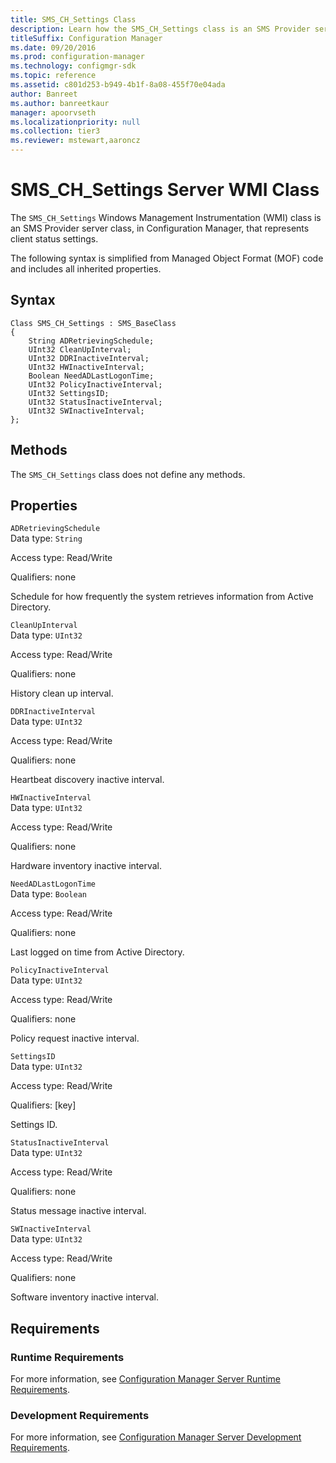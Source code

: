 ```yaml
---
title: SMS_CH_Settings Class
description: Learn how the SMS_CH_Settings class is an SMS Provider server class, in Configuration Manager, that represents client status settings.
titleSuffix: Configuration Manager
ms.date: 09/20/2016
ms.prod: configuration-manager
ms.technology: configmgr-sdk
ms.topic: reference
ms.assetid: c801d253-b949-4b1f-8a08-455f70e04ada
author: Banreet
ms.author: banreetkaur
manager: apoorvseth
ms.localizationpriority: null
ms.collection: tier3
ms.reviewer: mstewart,aaroncz 
---
```

# SMS_CH_Settings Server WMI Class
The `SMS_CH_Settings` Windows Management Instrumentation (WMI) class is an SMS Provider server class, in Configuration Manager, that represents client status settings.  

 The following syntax is simplified from Managed Object Format (MOF) code and includes all inherited properties.  

## Syntax  

```  
Class SMS_CH_Settings : SMS_BaseClass  
{  
    String ADRetrievingSchedule;   
    UInt32 CleanUpInterval;  
    UInt32 DDRInactiveInterval;  
    UInt32 HWInactiveInterval;  
    Boolean NeedADLastLogonTime;   
    UInt32 PolicyInactiveInterval;  
    UInt32 SettingsID;  
    UInt32 StatusInactiveInterval;  
    UInt32 SWInactiveInterval;  
};  
```  

## Methods  
 The `SMS_CH_Settings` class does not define any methods.  

## Properties  
 `ADRetrievingSchedule`  
 Data type: `String`  

 Access type: Read/Write  

 Qualifiers: none  

 Schedule for how frequently the system retrieves information from Active Directory.  

 `CleanUpInterval`  
 Data type: `UInt32`  

 Access type: Read/Write  

 Qualifiers: none  

 History clean up interval.  

 `DDRInactiveInterval`  
 Data type: `UInt32`  

 Access type: Read/Write  

 Qualifiers: none  

 Heartbeat discovery inactive interval.  

 `HWInactiveInterval`  
 Data type: `UInt32`  

 Access type: Read/Write  

 Qualifiers: none  

 Hardware inventory inactive interval.  

 `NeedADLastLogonTime`  
 Data type: `Boolean`  

 Access type: Read/Write  

 Qualifiers: none  

 Last logged on time from Active Directory.  

 `PolicyInactiveInterval`  
 Data type: `UInt32`  

 Access type: Read/Write  

 Qualifiers: none  

 Policy request inactive interval.  

 `SettingsID`  
 Data type: `UInt32`  

 Access type: Read/Write  

 Qualifiers: [key]  

 Settings ID.  

 `StatusInactiveInterval`  
 Data type: `UInt32`  

 Access type: Read/Write  

 Qualifiers: none  

 Status message inactive interval.  

 `SWInactiveInterval`  
 Data type: `UInt32`  

 Access type: Read/Write  

 Qualifiers: none  

 Software inventory inactive interval.  

## Requirements  

### Runtime Requirements  
 For more information, see [Configuration Manager Server Runtime Requirements](../../../../../develop/core/reqs/server-runtime-requirements.md).  

### Development Requirements  
 For more information, see [Configuration Manager Server Development Requirements](../../../../../develop/core/reqs/server-development-requirements.md).  
